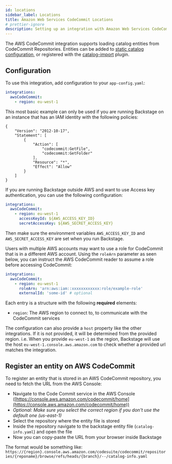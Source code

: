 ```yaml
---
id: locations
sidebar_label: Locations
title: Amazon Web Services CodeCommit Locations
# prettier-ignore
description: Setting up an integration with Amazon Web Services CodeCommit
---
```


The AWS CodeCommit integration supports loading catalog entities from CodeCommit Repositories.
Entities can be added to
[static catalog configuration](../../features/software-catalog/configuration.md),
or registered with the
[catalog-import](https://github.com/backstage/backstage/tree/master/plugins/catalog-import)
plugin.

## Configuration

To use this integration, add configuration to your `app-config.yaml`:

```yaml
integrations:
  awsCodeCommit:
    - region: eu-west-1
```

This most basic example can only be used if you are running Backstage on an instance that has an IAM identity with the following policies:

```
{
    "Version": "2012-10-17",
    "Statement": [
        {
            "Action": [
                "codecommit:GetFile",
                "codecommit:GetFolder"
            ],
            "Resource": "*",
            "Effect": "Allow"
        }
    ]
}
```

If you are running Backstage outside AWS and want to use Access key authentication, you can use the following configuration:

```yaml
integrations:
  awsCodeCommit:
    - region: eu-west-1
      accessKeyId: ${AWS_ACCESS_KEY_ID}
      secretAccessKey: ${AWS_SECRET_ACCESS_KEY}
```

Then make sure the environment variables `AWS_ACCESS_KEY_ID` and
`AWS_SECRET_ACCESS_KEY` are set when you run Backstage.

Users with multiple AWS accounts may want to use a role for CodeCommit that is
in a different AWS account. Using the `roleArn` parameter as seen below, you can
instruct the AWS CodeCommit reader to assume a role before accessing CodeCommit:

```yaml
integrations:
  awsCodeCommit:
    - region: eu-west-1
      roleArn: 'arn:aws:iam::xxxxxxxxxxxx:role/example-role'
      externalId: 'some-id' # optional
```

Each entry is a structure with the following **required** elements:

- `region`: The AWS region to connect to, to communicate with the CodeCommit services

The configuration can also provide a `host` property like the other integrations. If it is not provided, it will be determined from the provided region.
i.e. When you provide `eu-west-1` as the region, Backstage will use the host `eu-west-1.console.aws.amazon.com` to check whether a provided url matches the integration.

## Register an entity on AWS CodeCommit

To register an entity that is stored in an AWS CodeCommit repository, you need to fetch the URL from the AWS Console:

- Navigate to the Code Commit service in the AWS Console ([https://console.aws.amazon.com/codecommit/home](https://console.aws.amazon.com/codecommit/home))
- _Optional: Make sure you select the correct region if you don't use the default one (us-east-1)_
- Select the repository where the entity file is stored
- Inside the repository navigate to the backstage entity file (`catalog-info.yaml`) and open the file
- Now you can copy-paste the URL from your browser inside Backstage

The format would be something like:
`https://{region}.console.aws.amazon.com/codesuite/codecommit/repositories/{reponame}/browse/refs/heads/{branch}/--/catalog-info.yaml`
